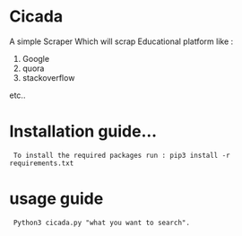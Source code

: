 # Cicada

A simple Scraper Which will scrap Educational platform like : 

1. Google
2. quora
3. stackoverflow

etc..

# Installation guide...

``` To install the required packages run : pip3 install -r requirements.txt```

# usage guide
``` Python3 cicada.py "what you want to search".```
